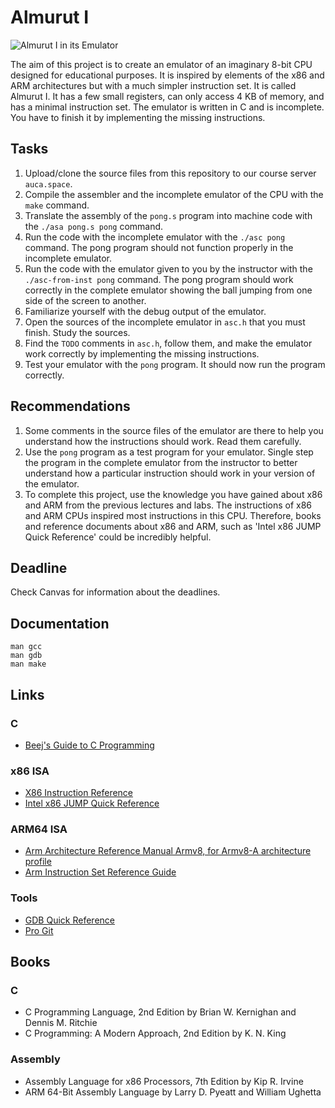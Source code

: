 Almurut I
=========

![Almurut I in its Emulator](https://i.imgur.com/Dvi3jq5.png)

The aim of this project is to create an emulator of an imaginary 8-bit CPU designed for educational purposes. It is inspired by elements of the x86 and ARM architectures but with a much simpler instruction set. It is called Almurut I. It has a few small registers, can only access 4 KB of memory, and has a minimal instruction set. The emulator is written in C and is incomplete. You have to finish it by implementing the missing instructions.

## Tasks

1. Upload/clone the source files from this repository to our course server `auca.space`.
2. Compile the assembler and the incomplete emulator of the CPU with the `make` command.
3. Translate the assembly of the `pong.s` program into machine code with the `./asa pong.s pong` command.
4. Run the code with the incomplete emulator with the `./asc pong` command. The pong program should not function properly in the incomplete emulator.
5. Run the code with the emulator given to you by the instructor with the `./asc-from-inst pong` command. The pong program should work correctly in the complete emulator showing the ball jumping from one side of the screen to another.
6. Familiarize yourself with the debug output of the emulator.
7. Open the sources of the incomplete emulator in `asc.h` that you must finish. Study the sources.
8. Find the `TODO` comments in `asc.h`, follow them, and make the emulator work correctly by implementing the missing instructions.
9. Test your emulator with the `pong` program. It should now run the program correctly.

## Recommendations

1. Some comments in the source files of the emulator are there to help you understand how the instructions should work. Read them carefully.
2. Use the `pong` program as a test program for your emulator. Single step the program in the complete emulator from the instructor to better understand how a particular instruction should work in your version of the emulator.
3. To complete this project, use the knowledge you have gained about x86 and ARM from the previous lectures and labs. The instructions of x86 and ARM CPUs inspired most instructions in this CPU. Therefore, books and reference documents about x86 and ARM, such as 'Intel x86 JUMP Quick Reference' could be incredibly helpful.

## Deadline

Check Canvas for information about the deadlines.

## Documentation

    man gcc
    man gdb
    man make

## Links

### C

* [Beej's Guide to C Programming](https://beej.us/guide/bgc)

### x86 ISA

* [X86 Instruction Reference](http://www.felixcloutier.com/x86)
* [Intel x86 JUMP Quick Reference](http://www.unixwiz.net/techtips/x86-jumps.html)

### ARM64 ISA

* [Arm Architecture Reference Manual Armv8, for Armv8-A architecture profile](https://developer.arm.com/documentation/ddi0487/latest)
* [Arm Instruction Set Reference Guide](https://developer.arm.com/documentation/100076/0100/a64-instruction-set-reference)

### Tools

* [GDB Quick Reference](https://users.ece.utexas.edu/~adnan/gdb-refcard.pdf)
* [Pro Git](https://git-scm.com/book/en/v2)

## Books

### C

* C Programming Language, 2nd Edition by Brian W. Kernighan and Dennis M. Ritchie
* C Programming: A Modern Approach, 2nd Edition by K. N. King

### Assembly

* Assembly Language for x86 Processors, 7th Edition by Kip R. Irvine
* ARM 64-Bit Assembly Language by Larry D. Pyeatt and William Ughetta

